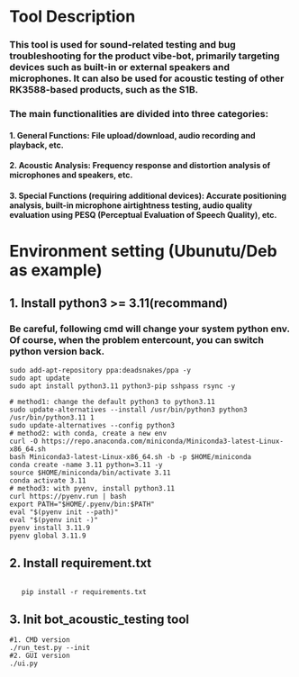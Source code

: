 
# Tool Description

### This tool is used for sound-related testing and bug troubleshooting for the product vibe-bot, primarily targeting devices such as built-in or external speakers and microphones. It can also be used for acoustic testing of other RK3588-based products, such as the S1B.
### The main functionalities are divided into three categories:
#### 1. General Functions: File upload/download, audio recording and playback, etc.
#### 2. Acoustic Analysis: Frequency response and distortion analysis of microphones and speakers, etc.
#### 3. Special Functions (requiring additional devices): Accurate positioning analysis, built-in microphone airtightness testing, audio quality  evaluation using PESQ (Perceptual Evaluation of Speech Quality), etc.


# Environment setting (Ubunutu/Deb as example)

## 1. Install python3 >= 3.11(recommand)
### Be careful, following cmd will change your system python env. Of course, when the problem entercount, you can switch python version back.

```shell
sudo add-apt-repository ppa:deadsnakes/ppa -y
sudo apt update
sudo apt install python3.11 python3-pip sshpass rsync -y

# method1: change the default python3 to python3.11
sudo update-alternatives --install /usr/bin/python3 python3 /usr/bin/python3.11 1
sudo update-alternatives --config python3
# method2: with conda, create a new env
curl -O https://repo.anaconda.com/miniconda/Miniconda3-latest-Linux-x86_64.sh
bash Miniconda3-latest-Linux-x86_64.sh -b -p $HOME/miniconda
conda create -name 3.11 python=3.11 -y
source $HOME/miniconda/bin/activate 3.11
conda activate 3.11
# method3: with pyenv, install python3.11
curl https://pyenv.run | bash
export PATH="$HOME/.pyenv/bin:$PATH"
eval "$(pyenv init --path)"
eval "$(pyenv init -)"
pyenv install 3.11.9
pyenv global 3.11.9
```

## 2. Install requirement.txt
``` shell

   pip install -r requirements.txt
```

## 3. Init bot_acoustic_testing  tool
``` shell
#1. CMD version
./run_test.py --init
#2. GUI version
./ui.py 
```